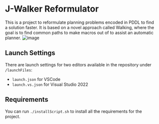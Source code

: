 # J-Walker Reformulator
This is a project to reformulate planning problems encoded in PDDL to find a solution faster.
It is based on a novel approach called Walking, where the goal is to find common paths to make macros out of to assist an automatic planner.
![image](https://user-images.githubusercontent.com/22596587/205874411-6fbb83a0-5c20-4584-b0fb-84f573d498b2.png)

## Launch Settings
There are launch settings for two editors available in the repository under `/launchFiles`:
* `launch.json` for VSCode
* `launch.vs.json` for Visual Studio 2022

## Requirements
You can run `./installScript.sh` to install all the requirements for the project.
